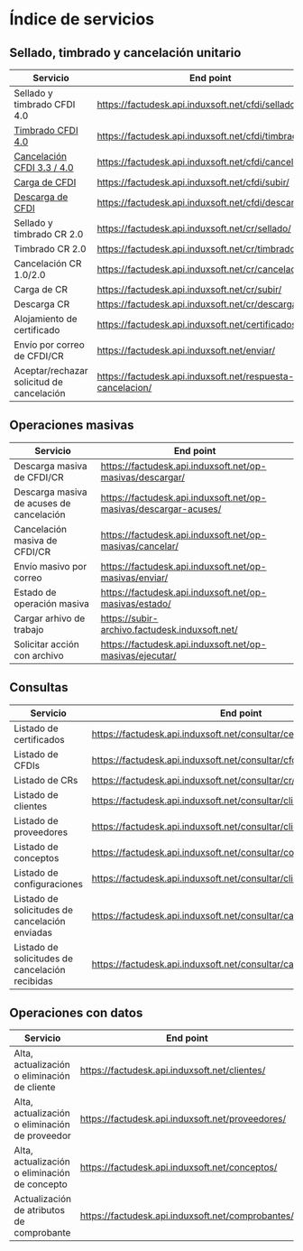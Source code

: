 # Índice de servicios #

## Sellado, timbrado y cancelación unitario ##

| Servicio | End point |
|----------|-----------|
| Sellado y timbrado CFDI 4.0 | https://factudesk.api.induxsoft.net/cfdi/sellado/ |
| [Timbrado CFDI 4.0](timbrado-cfdi-4.0.md) | https://factudesk.api.induxsoft.net/cfdi/timbrado/ |
| [Cancelación CFDI 3.3 / 4.0](cancelacion-cfdi.md) | https://factudesk.api.induxsoft.net/cfdi/cancelacion/ |
| [Carga de CFDI](subir-cfdi.md) | https://factudesk.api.induxsoft.net/cfdi/subir/ |
| [Descarga de CFDI](descargar-cfdi.md) | https://factudesk.api.induxsoft.net/cfdi/descargar/ |
| Sellado y timbrado CR 2.0 | https://factudesk.api.induxsoft.net/cr/sellado/ |
| Timbrado CR 2.0 | https://factudesk.api.induxsoft.net/cr/timbrado/ |
| Cancelación CR 1.0/2.0 | https://factudesk.api.induxsoft.net/cr/cancelacion/ |
| Carga de CR | https://factudesk.api.induxsoft.net/cr/subir/ |
| Descarga CR | https://factudesk.api.induxsoft.net/cr/descargar/ |
| Alojamiento de certificado | https://factudesk.api.induxsoft.net/certificados/subir/ |
| Envío por correo de CFDI/CR | https://factudesk.api.induxsoft.net/enviar/ |
| Aceptar/rechazar solicitud de cancelación | https://factudesk.api.induxsoft.net/respuesta-cancelacion/ |

## Operaciones masivas ##

| Servicio | End point |
|----------|-----------|
| Descarga masiva de CFDI/CR | https://factudesk.api.induxsoft.net/op-masivas/descargar/ |
| Descarga masiva de acuses de cancelación | https://factudesk.api.induxsoft.net/op-masivas/descargar-acuses/ |
| Cancelación masiva de CFDI/CR | https://factudesk.api.induxsoft.net/op-masivas/cancelar/ |
| Envío masivo por correo | https://factudesk.api.induxsoft.net/op-masivas/enviar/ |
| Estado de operación masiva | https://factudesk.api.induxsoft.net/op-masivas/estado/
| Cargar arhivo de trabajo | https://subir-archivo.factudesk.induxsoft.net/
| Solicitar acción con archivo | https://factudesk.api.induxsoft.net/op-masivas/ejecutar/

## Consultas ##
| Servicio | End point |
|----------|-----------|
| Listado de certificados | https://factudesk.api.induxsoft.net/consultar/certificados/
| Listado de CFDIs | https://factudesk.api.induxsoft.net/consultar/cfdi/
| Listado de CRs | https://factudesk.api.induxsoft.net/consultar/cr/
| Listado de clientes | https://factudesk.api.induxsoft.net/consultar/clientes/
| Listado de proveedores | https://factudesk.api.induxsoft.net/consultar/clientes/
| Listado de conceptos | https://factudesk.api.induxsoft.net/consultar/conceptos/
| Listado de configuraciones | https://factudesk.api.induxsoft.net/consultar/clientes/
| Listado de solicitudes de cancelación enviadas | https://factudesk.api.induxsoft.net/consultar/cancelaciones/enviadas/
| Listado de solicitudes de cancelación recibidas | https://factudesk.api.induxsoft.net/consultar/cancelaciones/recibidas/

## Operaciones con datos ##

| Servicio | End point |
|----------|-----------|
| Alta, actualización o eliminación de cliente | https://factudesk.api.induxsoft.net/clientes/
| Alta, actualización o eliminación de proveedor | https://factudesk.api.induxsoft.net/proveedores/
| Alta, actualización o eliminación de concepto | https://factudesk.api.induxsoft.net/conceptos/
| Actualización de atributos de comprobante | https://factudesk.api.induxsoft.net/comprobantes/


